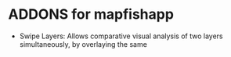 ADDONS for mapfishapp
=====================

* Swipe Layers: Allows comparative visual analysis of two layers simultaneously, by overlaying the same
